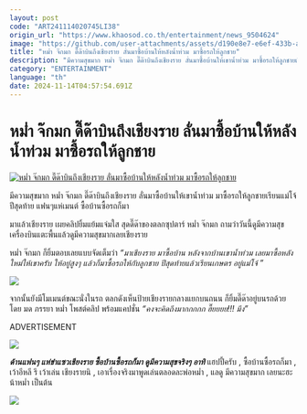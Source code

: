 ```yaml
---
layout: post
code: "ART241114020745LI38"
origin_url: "https://www.khaosod.co.th/entertainment/news_9504624"
image: "https://github.com/user-attachments/assets/d190e8e7-e6ef-433b-a93c-a2c52da779ba"
title: "หม่ำ จ๊กมก ดี๊ด๊าบินถึงเชียงราย ลั่นมาซื้อบ้านให้หลังน้ำท่วม มาซื้อรถให้ลูกชาย"
description: "มีความสุขมาก หม่ำ จ๊กมก ดี๊ด๊าบินถึงเชียงราย ลั่นมาซื้อบ้านให้เขาน้ำท่วม มาซื้อรถให้ลูกชายเรียนแม่โจ้ปีสุดท้าย แฟนๆแห่เมนต์ ซื้อบ้านซื้อรถก็มา"
category: "ENTERTAINMENT"
language: "th"
date: 2024-11-14T04:57:54.691Z
---
```


# หม่ำ จ๊กมก ดี๊ด๊าบินถึงเชียงราย ลั่นมาซื้อบ้านให้หลังน้ำท่วม มาซื้อรถให้ลูกชาย

[![หม่ำ จ๊กมก ดี๊ด๊าบินถึงเชียงราย ลั่นมาซื้อบ้านให้หลังน้ำท่วม มาซื้อรถให้ลูกชาย](https://www.khaosod.co.th/wpapp/uploads/2024/11/mumchiangrai1411679998.jpg "หม่ำ จ๊กมก ดี๊ด๊าบินถึงเชียงราย ลั่นมาซื้อบ้านให้หลังน้ำท่วม มาซื้อรถให้ลูกชาย")](https://www.khaosod.co.th/wpapp/uploads/2024/11/mumchiangrai1411679998.jpg)

มีความสุขมาก หม่ำ จ๊กมก ดี๊ด๊าบินถึงเชียงราย ลั่นมาซื้อบ้านให้เขาน้ำท่วม มาซื้อรถให้ลูกชายเรียนแม่โจ้ปีสุดท้าย แฟนๆแห่เมนต์ ซื้อบ้านซื้อรถก็มา

มาแล้วเชียงราย เผยคลิปยิ้มแย้มแจ่มใส สุดดี๊ด๊าของตลกซุปตาร์ หม่ำ จ๊กมก ถามว่าวันนี้ดูมีความสุข เครื่องบินแตะพื้นแล้วดูมีความสุขมากเลยเชียงราย

หม่ำ จ๊กมก ก็ยิ้มตอบเลยแบบจัดเต็มว่า _“มาเชียงราย มาซื้อบ้าน หลังจากบ้านเขาน้ำท่วม เลยมาซื้อหลังใหม่ให้เขาครับ ให้อยู่สูงๆ แล้วก็มาซื้อรถให้กับลูกชาย ปีสุดท้ายแล้วเรียนเกษตร อยู่แม่โจ้ ”_

[![](https://www.khaosod.co.th/wpapp/uploads/2024/11/mumchiangrai1411671.jpg)](https://www.khaosod.co.th/wpapp/uploads/2024/11/mumchiangrai1411671.jpg)

จากนั้นยังมีโมเมนต์ขณะนั่งในรถ ตลกดังเห็นป้ายเชียงรายกลางแยกบนถนน ก็ยิ้มดี๊ด๊าอยู่บนรถด้วย โดย มด ภรรยา หม่ำ โพสต์คลิป พร้อมแคปชั่น _“คงจะคิดถึงมากกกกก ฮื๊ยยยย!!! มึง”_

ADVERTISEMENT

[![](https://www.khaosod.co.th/wpapp/uploads/2024/11/mumchiangrai14116711.jpg)](https://www.khaosod.co.th/wpapp/uploads/2024/11/mumchiangrai14116711.jpg)

_**ด้านแฟนๆ แห่ขำแซวเชียงราย ซื้อบ้านซื้อรถก็มา ดูมีความสุขจริงๆ อาทิ**_ แฮปปี้ครับ , ซื้อบ้านซื้อรถก็มา , เว้าอีหลี รึ เว้าเล่น เชียงรายนิ , เอาเรื่องจริงมาพูดเล่นตลอดละพ่อหม่ำ , แลดู มีความสุขมาก เลยนะฮะ น้าหม่ำ เป็นต้น

[![](https://www.khaosod.co.th/wpapp/uploads/2024/11/mumchiangrai14116712.jpg)](https://www.khaosod.co.th/wpapp/uploads/2024/11/mumchiangrai14116712.jpg)

